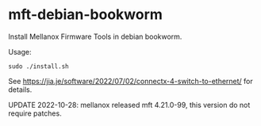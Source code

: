 # mft-debian-bookworm

Install Mellanox Firmware Tools in debian bookworm.

Usage:

```shell
sudo ./install.sh
```

See <https://jia.je/software/2022/07/02/connectx-4-switch-to-ethernet/> for details.

UPDATE 2022-10-28: mellanox released mft 4.21.0-99, this version do not require patches.
